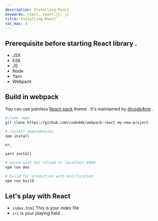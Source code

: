 ```yaml
---
description: Installing React
keywords: react, react.js, js
title: Installing React
toc_max: 4
---
```


## Prerequisite before starting React library .

 * JSX
 * ES6
 * JS
 * Node
 * Yarn
 * Webpack  

## Build in webpack
You can use painless [React-pack](https://github.com/code4mk/webpack-react) theme . It's maintained by [@code4mk](https://twitter.com/code4mk) .

``` bash
#clone repo
git clone https://github.com/code4mk/webpack-react my-new-project

# install dependencies
npm install

or,

yarn install

# serve with hot reload at localhost:8080
npm run dev

# build for production with minification
npm run build
```

## Let's play with React

* `index.html` This is your index file
* `src` is your playing field .
